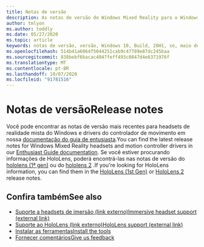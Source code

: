 ```yaml
---
title: Notas de versão
description: As notas de versão do Windows Mixed Reality para o Windows 10 podem 2020 atualização (também conhecida como 2004).
author: tmlyon
ms.author: toddly
ms.date: 05/27/2020
ms.topic: article
keywords: notas de versão, versão, Windows 10, Build, 20H1, so, maio de 2020, 2004
ms.openlocfilehash: 514b41a6064f5044251cab9c47789e87dc245baa
ms.sourcegitcommit: 838bebf6bacac4047feff493c0847d4e6371976f
ms.translationtype: MT
ms.contentlocale: pt-BR
ms.lasthandoff: 10/07/2020
ms.locfileid: "91781516"
---
```

# <a name="release-notes"></a><span data-ttu-id="896f4-104">Notas de versão</span><span class="sxs-lookup"><span data-stu-id="896f4-104">Release notes</span></span>

<span data-ttu-id="896f4-105">Você pode encontrar as notas de versão mais recentes para headsets de realidade mista do Windows e drivers do controlador de movimento em nossa [documentação do guia de entusiasta](https://docs.microsoft.com/windows/mixed-reality/enthusiast-guide/mixed-reality-software).</span><span class="sxs-lookup"><span data-stu-id="896f4-105">You can find the latest release notes for Windows Mixed Reality headsets and motion controller drivers in our [Enthusiast Guide documentation](https://docs.microsoft.com/windows/mixed-reality/enthusiast-guide/mixed-reality-software).</span></span> <span data-ttu-id="896f4-106">Se você estiver procurando informações de HoloLens, poderá encontrá-las nas notas de versão do [hololens (1ª gen)](https://docs.microsoft.com/hololens/hololens1-release-notes) ou do [hololens 2](https://docs.microsoft.com/hololens/hololens-release-notes) .</span><span class="sxs-lookup"><span data-stu-id="896f4-106">If you're looking for HoloLens information, you can find them in the [HoloLens (1st Gen)](https://docs.microsoft.com/hololens/hololens1-release-notes) or [HoloLens 2](https://docs.microsoft.com/hololens/hololens-release-notes) release notes.</span></span>

## <a name="see-also"></a><span data-ttu-id="896f4-107">Confira também</span><span class="sxs-lookup"><span data-stu-id="896f4-107">See also</span></span>
* [<span data-ttu-id="896f4-108">Suporte a headsets de imersão (link externo)</span><span class="sxs-lookup"><span data-stu-id="896f4-108">Immersive headset support (external link)</span></span>](https://docs.microsoft.com/windows/mixed-reality/enthusiast-guide/troubleshooting-windows-mixed-reality)
* [<span data-ttu-id="896f4-109">Suporte ao HoloLens (link externo)</span><span class="sxs-lookup"><span data-stu-id="896f4-109">HoloLens support (external link)</span></span>](https://support.microsoft.com/products/hololens)
* [<span data-ttu-id="896f4-110">Instalar as ferramentas</span><span class="sxs-lookup"><span data-stu-id="896f4-110">Install the tools</span></span>](../develop/install-the-tools.md)
* [<span data-ttu-id="896f4-111">Fornecer comentários</span><span class="sxs-lookup"><span data-stu-id="896f4-111">Give us feedback</span></span>](../give-us-feedback.md)
